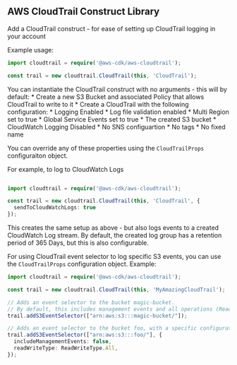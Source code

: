 ## AWS CloudTrail Construct Library
Add a CloudTrail construct - for ease of setting up CloudTrail logging in your account

Example usage:

```ts
import cloudtrail = require('@aws-cdk/aws-cloudtrail');

const trail = new cloudtrail.CloudTrail(this, 'CloudTrail');
```

You can instantiate the CloudTrail construct with no arguments - this will by default:
    * Create a new S3 Bucket and associated Policy that allows CloudTrail to write to it
    * Create a CloudTrail with the following configuration:
        * Logging Enabled
        * Log file validation enabled
        * Multi Region set to true
        * Global Service Events set to true
        * The created S3 bucket
        * CloudWatch Logging Disabled
        * No SNS configuartion
        * No tags
        * No fixed name

You can override any of these properties using the `CloudTrailProps` configuraiton object.

For example, to log to CloudWatch Logs

```ts

import cloudtrail = require('@aws-cdk/aws-cloudtrail');

const trail = new cloudtrail.CloudTrail(this, 'CloudTrail', {
  sendToCloudWatchLogs: true
});
```

This creates the same setup as above - but also logs events to a created CloudWatch Log stream.
By default, the created log group has a retention period of 365 Days, but this is also configurable.

For using CloudTrail event selector to log specific S3 events,
you can use the `CloudTrailProps` configuration object.
Example:

```ts
import cloudtrail = require('@aws-cdk/aws-cloudtrail');

const trail = new cloudtrail.CloudTrail(this, 'MyAmazingCloudTrail');

// Adds an event selector to the bucket magic-bucket.
// By default, this includes management events and all operations (Read + Write)
trail.addS3EventSelector(["arn:aws:s3:::magic-bucket/"]);

// Adds an event selector to the bucket foo, with a specific configuration
trail.addS3EventSelector(["arn:aws:s3:::foo/"], {
  includeManagementEvents: false,
  readWriteType: ReadWriteType.All,
});
```

